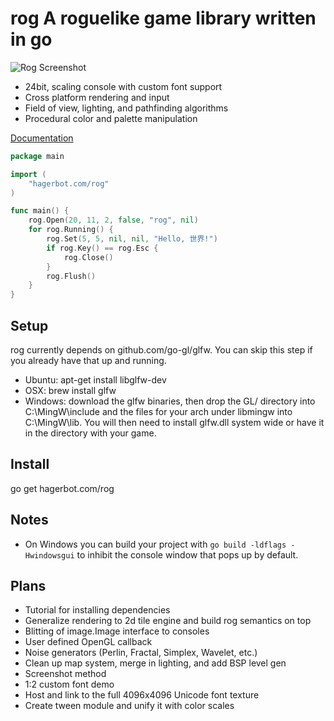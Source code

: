 rog A roguelike game library written in go
===
![Rog Screenshot](http://hagerbot.com/img/screenshot_rog_fov.png)

* 24bit, scaling console with custom font support
* Cross platform rendering and input
* Field of view, lighting, and pathfinding algorithms
* Procedural color and palette manipulation

[Documentation](http://hagerbot.com/rog/docs.html "Documentation")

```go
package main

import (
    "hagerbot.com/rog"
)

func main() {
    rog.Open(20, 11, 2, false, "rog", nil)
    for rog.Running() {
        rog.Set(5, 5, nil, nil, "Hello, 世界!")
        if rog.Key() == rog.Esc {
            rog.Close()
        }
        rog.Flush()
    }
}
```

Setup
-----
rog currently depends on github.com/go-gl/glfw. You can skip this step if you already have that up and running.
* Ubuntu: apt-get install libglfw-dev
* OSX: brew install glfw
* Windows: download the glfw binaries, then drop the GL/ directory into C:\MingW\include and the files for your arch under libmingw into C:\MingW\lib. You will then need to install glfw.dll system wide or have it in the directory with your game.

Install
-------
go get hagerbot.com/rog

Notes
-----
* On Windows you can build your project with `go build -ldflags -Hwindowsgui` to inhibit the console window that pops up by default.

Plans
-----
* Tutorial for installing dependencies
* Generalize rendering to 2d tile engine and build rog semantics on top
* Blitting of image.Image interface to consoles
* User defined OpenGL callback
* Noise generators (Perlin, Fractal, Simplex, Wavelet, etc.)
* Clean up map system, merge in lighting, and add BSP level gen
* Screenshot method
* 1:2 custom font demo
* Host and link to the full 4096x4096 Unicode font texture
* Create tween module and unify it with color scales
